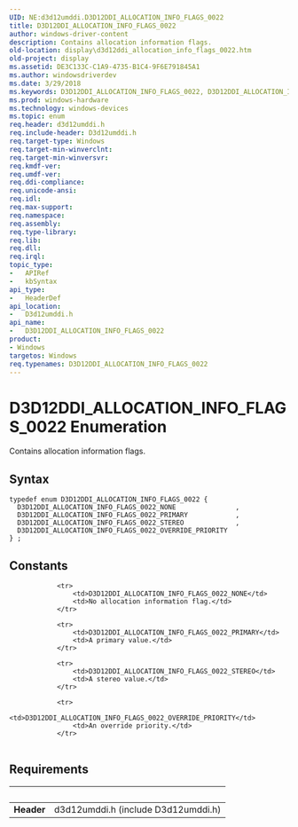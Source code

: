 ```yaml
---
UID: NE:d3d12umddi.D3D12DDI_ALLOCATION_INFO_FLAGS_0022
title: D3D12DDI_ALLOCATION_INFO_FLAGS_0022
author: windows-driver-content
description: Contains allocation information flags.
old-location: display\d3d12ddi_allocation_info_flags_0022.htm
old-project: display
ms.assetid: DE3C133C-C1A9-4735-B1C4-9F6E791845A1
ms.author: windowsdriverdev
ms.date: 3/29/2018
ms.keywords: D3D12DDI_ALLOCATION_INFO_FLAGS_0022, D3D12DDI_ALLOCATION_INFO_FLAGS_0022 enumeration [Display Devices], D3D12DDI_ALLOCATION_INFO_FLAGS_0022_NONE, D3D12DDI_ALLOCATION_INFO_FLAGS_0022_OVERRIDE_PRIORITY, D3D12DDI_ALLOCATION_INFO_FLAGS_0022_PRIMARY, D3D12DDI_ALLOCATION_INFO_FLAGS_0022_STEREO, d3d12umddi/D3D12DDI_ALLOCATION_INFO_FLAGS_0022, d3d12umddi/D3D12DDI_ALLOCATION_INFO_FLAGS_0022_NONE, d3d12umddi/D3D12DDI_ALLOCATION_INFO_FLAGS_0022_OVERRIDE_PRIORITY, d3d12umddi/D3D12DDI_ALLOCATION_INFO_FLAGS_0022_PRIMARY, d3d12umddi/D3D12DDI_ALLOCATION_INFO_FLAGS_0022_STEREO, display.d3d12ddi_allocation_info_flags_0022
ms.prod: windows-hardware
ms.technology: windows-devices
ms.topic: enum
req.header: d3d12umddi.h
req.include-header: D3d12umddi.h
req.target-type: Windows
req.target-min-winverclnt: 
req.target-min-winversvr: 
req.kmdf-ver: 
req.umdf-ver: 
req.ddi-compliance: 
req.unicode-ansi: 
req.idl: 
req.max-support: 
req.namespace: 
req.assembly: 
req.type-library: 
req.lib: 
req.dll: 
req.irql: 
topic_type:
-	APIRef
-	kbSyntax
api_type:
-	HeaderDef
api_location:
-	D3d12umddi.h
api_name:
-	D3D12DDI_ALLOCATION_INFO_FLAGS_0022
product:
- Windows
targetos: Windows
req.typenames: D3D12DDI_ALLOCATION_INFO_FLAGS_0022
---
```


# D3D12DDI_ALLOCATION_INFO_FLAGS_0022 Enumeration
Contains allocation information flags.

## Syntax
```
typedef enum D3D12DDI_ALLOCATION_INFO_FLAGS_0022 {
  D3D12DDI_ALLOCATION_INFO_FLAGS_0022_NONE               ,
  D3D12DDI_ALLOCATION_INFO_FLAGS_0022_PRIMARY            ,
  D3D12DDI_ALLOCATION_INFO_FLAGS_0022_STEREO             ,
  D3D12DDI_ALLOCATION_INFO_FLAGS_0022_OVERRIDE_PRIORITY
} ;
```

## Constants

<table>
            
                <tr>
                    <td>D3D12DDI_ALLOCATION_INFO_FLAGS_0022_NONE</td>
                    <td>No allocation information flag.</td>
                </tr>
            
                <tr>
                    <td>D3D12DDI_ALLOCATION_INFO_FLAGS_0022_PRIMARY</td>
                    <td>A primary value.</td>
                </tr>
            
                <tr>
                    <td>D3D12DDI_ALLOCATION_INFO_FLAGS_0022_STEREO</td>
                    <td>A stereo value.</td>
                </tr>
            
                <tr>
                    <td>D3D12DDI_ALLOCATION_INFO_FLAGS_0022_OVERRIDE_PRIORITY</td>
                    <td>An override priority.</td>
                </tr>
</table>


## Requirements
| &nbsp; | &nbsp; |
| ---- |:---- |
| **Header** | d3d12umddi.h (include D3d12umddi.h) |